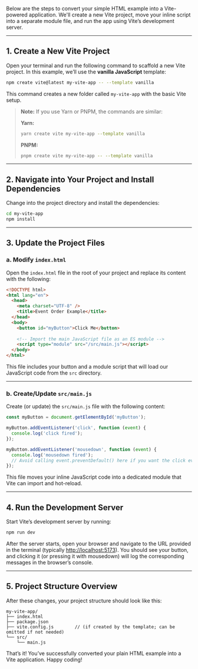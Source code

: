 Below are the steps to convert your simple HTML example into a Vite-powered application. We'll create a new Vite project, move your inline script into a separate module file, and run the app using Vite’s development server.

---

## 1. Create a New Vite Project

Open your terminal and run the following command to scaffold a new Vite project. In this example, we’ll use the **vanilla JavaScript** template:

```bash
npm create vite@latest my-vite-app -- --template vanilla
```

This command creates a new folder called `my-vite-app` with the basic Vite setup.

> **Note:** If you use Yarn or PNPM, the commands are similar:
>
> **Yarn:**
> ```bash
> yarn create vite my-vite-app --template vanilla
> ```
>
> **PNPM:**
> ```bash
> pnpm create vite my-vite-app -- --template vanilla
> ```

---

## 2. Navigate into Your Project and Install Dependencies

Change into the project directory and install the dependencies:

```bash
cd my-vite-app
npm install
```

---

## 3. Update the Project Files

### **a. Modify `index.html`**

Open the `index.html` file in the root of your project and replace its content with the following:

```html
<!DOCTYPE html>
<html lang="en">
  <head>
    <meta charset="UTF-8" />
    <title>Event Order Example</title>
  </head>
  <body>
    <button id="myButton">Click Me</button>
    
    <!-- Import the main JavaScript file as an ES module -->
    <script type="module" src="/src/main.js"></script>
  </body>
</html>
```

This file includes your button and a module script that will load our JavaScript code from the `src` directory.

---

### **b. Create/Update `src/main.js`**

Create (or update) the `src/main.js` file with the following content:

```js
const myButton = document.getElementById('myButton');

myButton.addEventListener('click', function (event) {
  console.log('click fired');
});

myButton.addEventListener('mousedown', function (event) {
  console.log('mousedown fired');
  // Avoid calling event.preventDefault() here if you want the click event to fire.
});
```

This file moves your inline JavaScript code into a dedicated module that Vite can import and hot-reload.

---

## 4. Run the Development Server

Start Vite’s development server by running:

```bash
npm run dev
```

After the server starts, open your browser and navigate to the URL provided in the terminal (typically [http://localhost:5173](http://localhost:5173)). You should see your button, and clicking it (or pressing it with mousedown) will log the corresponding messages in the browser’s console.

---

## 5. Project Structure Overview

After these changes, your project structure should look like this:

```
my-vite-app/
├── index.html
├── package.json
├── vite.config.js        // (if created by the template; can be omitted if not needed)
└── src/
    └── main.js
```

That’s it! You’ve successfully converted your plain HTML example into a Vite application. Happy coding!

